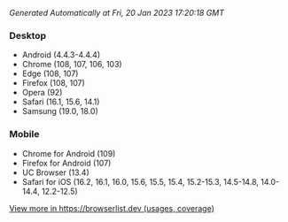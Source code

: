 _Generated Automatically at Fri, 20 Jan 2023 17:20:18 GMT_

### Desktop

- Android (4.4.3-4.4.4)
- Chrome (108, 107, 106, 103)
- Edge (108, 107)
- Firefox (108, 107)
- Opera (92)
- Safari (16.1, 15.6, 14.1)
- Samsung (19.0, 18.0)

### Mobile

- Chrome for Android (109)
- Firefox for Android (107)
- UC Browser (13.4)
- Safari for iOS (16.2, 16.1, 16.0, 15.6, 15.5, 15.4, 15.2-15.3, 14.5-14.8, 14.0-14.4, 12.2-12.5)

[View more in https://browserlist.dev (usages, coverage)](https://browserslist.dev/?q=PjAuMiUsbm90IGRlYWQsbm90IG9wX21pbmkgYWxs)
